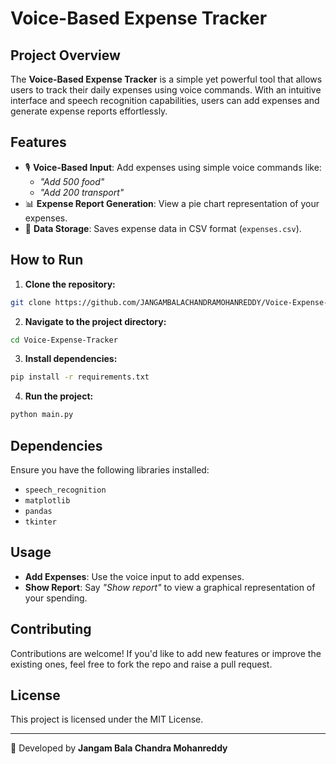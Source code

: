 # Voice-Based Expense Tracker

## Project Overview
The **Voice-Based Expense Tracker** is a simple yet powerful tool that allows users to track their daily expenses using voice commands. With an intuitive interface and speech recognition capabilities, users can add expenses and generate expense reports effortlessly.

## Features
- 🎙️ **Voice-Based Input**: Add expenses using simple voice commands like:
  - *"Add 500 food"*
  - *"Add 200 transport"*
- 📊 **Expense Report Generation**: View a pie chart representation of your expenses.
- 💾 **Data Storage**: Saves expense data in CSV format (`expenses.csv`).

## How to Run
1. **Clone the repository:**
```bash
git clone https://github.com/JANGAMBALACHANDRAMOHANREDDY/Voice-Expense-Tracker.git
```
2. **Navigate to the project directory:**
```bash
cd Voice-Expense-Tracker
```
3. **Install dependencies:**
```bash
pip install -r requirements.txt
```
4. **Run the project:**
```bash
python main.py
```

## Dependencies
Ensure you have the following libraries installed:
- `speech_recognition`
- `matplotlib`
- `pandas`
- `tkinter`

## Usage
- **Add Expenses**: Use the voice input to add expenses.
- **Show Report**: Say *"Show report"* to view a graphical representation of your spending.

## Contributing
Contributions are welcome! If you'd like to add new features or improve the existing ones, feel free to fork the repo and raise a pull request.

## License
This project is licensed under the MIT License.

---

🚀 Developed by **Jangam Bala Chandra Mohanreddy**

